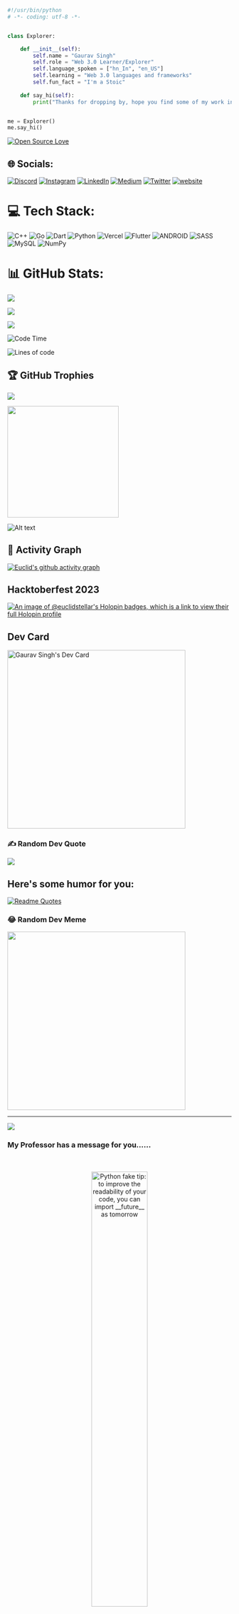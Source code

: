 
<!-- # 💫 About Me:
🌱 I’m currently learning Blockchain technologies and other web 3 frameworks<br><br>🤝 I’m looking for help with StellarX<br><br>💬 Ask me about Kubernetes,Docker and Blockchain<br><br>📫 How to reach me euclidstellar@gmail.com<br><br>⚡ Fun fact I am a Stoic<br><br>
 -->
 

<!-- Proudly created with GPRM ( https://gprm.itsvg.in ) -->

```python
#!/usr/bin/python
# -*- coding: utf-8 -*-


class Explorer:

    def __init__(self):
        self.name = "Gaurav Singh"
        self.role = "Web 3.0 Learner/Explorer"
        self.language_spoken = ["hn_In", "en_US"]
        self.learning = "Web 3.0 languages and frameworks"
        self.fun_fact = "I'm a Stoic"
        
    def say_hi(self):
        print("Thanks for dropping by, hope you find some of my work interesting.")


me = Explorer()
me.say_hi()
```
[![Open Source Love](https://badges.frapsoft.com/os/v1/open-source.svg?v=102)](https://github.com/ellerbrock/open-source-badge/)


## 🌐 Socials:
[![Discord](https://img.shields.io/badge/Discord-%237289DA.svg?logo=discord&logoColor=white)](https://discord.gg/euclid#3137) [![Instagram](https://img.shields.io/badge/Instagram-%23E4405F.svg?logo=Instagram&logoColor=white)](https://instagram.com/Euclid.stellar) [![LinkedIn](https://img.shields.io/badge/LinkedIn-%230077B5.svg?logo=linkedin&logoColor=white)](https://linkedin.com/in/euclidstellar) [![Medium](https://img.shields.io/badge/Medium-12100E?logo=medium&logoColor=white)](https://medium.com/@euclidstellar) [![Twitter](https://img.shields.io/badge/Twitter-%231DA1F2.svg?logo=Twitter&logoColor=white)](https://twitter.com/euclidstellar) 
 [![website](https://img.shields.io/badge/-Website-orange)](https://euclidstellar.vercel.app) 

# 💻 Tech Stack:
![C++](https://img.shields.io/badge/c++-%2300599C.svg?style=flat&logo=c%2B%2B&logoColor=white) ![Go](https://img.shields.io/badge/go-%2300ADD8.svg?style=flat&logo=go&logoColor=white) ![Dart](https://img.shields.io/badge/dart-%230175C2.svg?style=flat&logo=dart&logoColor=white) ![Python](https://img.shields.io/badge/python-3670A0?style=flat&logo=python&logoColor=ffdd54) ![Vercel](https://img.shields.io/badge/vercel-%23000000.svg?style=flat&logo=vercel&logoColor=white) ![Flutter](https://img.shields.io/badge/Flutter-%2302569B.svg?style=flat&logo=Flutter&logoColor=white) ![ANDROID](https://img.shields.io/badge/android-%2320232a.svg?style=flat&logo=android&logoColor=%a4c639) ![SASS](https://img.shields.io/badge/SASS-hotpink.svg?style=flat&logo=SASS&logoColor=white) ![MySQL](https://img.shields.io/badge/mysql-%2300f.svg?style=flat&logo=mysql&logoColor=white) ![NumPy](https://img.shields.io/badge/numpy-%23013243.svg?style=flat&logo=numpy&logoColor=white)
# 📊 GitHub Stats:
![](https://github-readme-stats-sigma-five.vercel.app/api?username=euclidstellar&theme=react&hide_border=false&include_all_commits=true&count_private=true)<br/>

![](https://github-readme-streak-stats.herokuapp.com/?user=euclidstellar&theme=react&hide_border=false)<br/>

![](https://github-readme-stats.vercel.app/api/top-langs/?username=euclidstellar&theme=react&hide_border=false&include_all_commits=false&count_private=false&layout=compact)

![Code Time](http://img.shields.io/badge/Code%20Time-1%2C067%20hrs%206%20mins-blue)

![Lines of code](https://img.shields.io/badge/From%20Hello%20World%20I%27ve%20Written-20.4%20Thousand%20lines%20of%20code-blue)



## 🏆 GitHub Trophies
![](https://github-profile-trophy.vercel.app/?username=euclidstellar&theme=onedark&no-frame=true&no-bg=true&margin-w=4)

<div id="header">
  <img src="https://media.giphy.com/media/j5hWF2V3RlNGItTkGc/giphy.gif" width="250"/>
 </div>
 
![Alt text](https://spotify-recently-played-readme.vercel.app/api?user=ck6qgjc9sw6stqxkdzibxp4z7&count=1)

<!-- ## 📐 Activity Graph
[![Gaurav's github activity graph](https://github-readme-activity-graph.vercel.app/graph?username=euclidstellar&theme=tokyo-night )](https://github.com/euclidstellar/github-readme-activity-graph) -->

## 📐 Activity Graph
[![Euclid's github activity graph](https://github-readme-activity-graph.vercel.app/graph?username=euclidstellar&theme=react)](https://github.com/euclidstellar/github-readme-activity-graph)

## Hacktoberfest 2023
[![An image of @euclidstellar's Holopin badges, which is a link to view their full Holopin profile](https://holopin.me/euclidstellar)](https://holopin.io/@euclidstellar)

## Dev Card

<a href="https://app.daily.dev/euclidstellar"><img src="https://api.daily.dev/devcards/1dd6118fe2984107b3b39b7da4dce38e.png?r=2i5" width="400" alt="Gaurav Singh's Dev Card"/></a>

### ✍️ Random Dev Quote
![](https://quotes-github-readme.vercel.app/api?type=horizontal&theme=tokyonight)
## Here's some humor for you:
[![Readme Quotes](https://dev-humor.vercel.app/api?type=horizontal&theme=tokyonight)](https://github.com/piyushsuthar/github-readme-quotes)


### 😂 Random Dev Meme
<img src='https://randommeme-five.vercel.app/' style="height: 400px;"/>

---
[![](https://visitcount.itsvg.in/api?id=euclidstellar&icon=0&color=2)](https://visitcount.itsvg.in)


<h3>My Professor has a message for you......</h3>


<br>
<br>
<div align="center">
  <img src="https://user-images.githubusercontent.com/38964964/167205200-026483f2-8b0f-4101-b76f-96347a246889.png" width="50%" alt="Python fake tip: to improve the readability of your code, you can import __future__ as tomorrow">
</div>
<br>

Here are some [🦜 party parrots](https://cultofthepartyparrot.com):

<div>
    <img src="https://cultofthepartyparrot.com/parrots/hd/githubparrot.gif" width="30" height="30"/>
    <img src="https://cultofthepartyparrot.com/flags/hd/indiaparrot.gif" width="30" height="30"/>
    <img src="https://cultofthepartyparrot.com/parrots/asyncparrot.gif" width="36" height="30"/>
    <img src="https://cultofthepartyparrot.com/parrots/hd/exceptionallyfastparrot.gif" width="30" height="30"/>
    <img src="https://cultofthepartyparrot.com/parrots/hd/60fpsparrot.gif" width="30" height="30"/>
    <img src="https://cultofthepartyparrot.com/parrots/hd/jumpingparrot.gif" width="30" height="30"/>
    <img src="https://cultofthepartyparrot.com/parrots/hd/opensourceparrot.gif" width="30" height="30"/>
    <img src="https://cultofthepartyparrot.com/parrots/hd/dealwithitnowparrot.gif" width="30" height="30"/>
    <img src="https://cultofthepartyparrot.com/parrots/hd/hypnoparrotlight.gif" width="30" height="30"/>
    <img src="https://cultofthepartyparrot.com/parrots/databaseparrot.gif" width="30" height="30"/>
    <img src="https://cultofthepartyparrot.com/parrots/fixparrot.gif" width="36" height="30"/>
    <img src="https://cultofthepartyparrot.com/parrots/hd/laptop_parrot.gif" width="30" height="30"/>
    <img src="https://cultofthepartyparrot.com/parrots/hd/spinningparrot.gif" width="30" height="30"/>
    <img src="https://cultofthepartyparrot.com/parrots/hd/levitationparrot.gif" width="30" height="30"/>
    <img src="https://cultofthepartyparrot.com/parrots/hd/meldparrot.gif" width="30" height="30"/>
    <img src="https://cultofthepartyparrot.com/parrots/slomoparrot.gif" width="30" height="30"/>
    <img src="https://cultofthepartyparrot.com/parrots/hd/moonwalkingparrot.gif" width="30" height="30"/>
    <img src="https://cultofthepartyparrot.com/parrots/hd/stableparrot.gif" width="30" height="30"/>
    <img src="https://cultofthepartyparrot.com/parrots/hd/scienceparrot.gif" width="30" height="30"/>
    <img src="https://cultofthepartyparrot.com/parrots/hd/pirateparrot.gif" width="30" height="30"/>
    <img src="https://cultofthepartyparrot.com/parrots/hd/footballparrot.gif" width="30" height="30"/>
    <img src="https://cultofthepartyparrot.com/parrots/hd/illuminatiparrot.gif" width="30" height="30"/>
    <img src="https://cultofthepartyparrot.com/parrots/hd/hypnoparrotdark.gif" width="30" height="30"/>
    <img src="https://cultofthepartyparrot.com/parrots/hd/mustacheparrot.gif" width="30" height="30"/>
</div>



<img src="https://raw.githubusercontent.com/trinib/trinib/82213791fa9ff58d3ca768ddd6de2489ec23ffca/images/footer.svg" width="100%">
